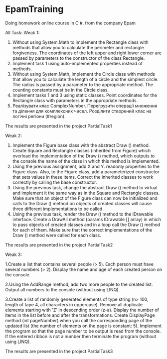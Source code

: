 # EpamTraining
Doing homework online course in C #, from the company Epam

All Task:
Weak 1:
1. Without using System.Math to implement the Rectangle class with methods that allow you to calculate the perimeter and rectangle forgiveness. The coordinates of the left upper and right lower corner are passed by parameters to the constructor of the class Rectangle.
2. Implement task 1 using auto-implemented properties instead of methods.
3. Without using System.Math, implement the Circle class with methods that allow you to calculate the length of a circle and the simplest circle. The radius is passed by a parameter to the appropriate method. The counting constants must be in the Circle class.
4. Implement tasks 1 and 3 using static classes. Point coordinates for the Rectangle class with parameters in the appropriate methods.
5. Реалізувати клас ComplexNumber. Перегрузити операції множення та ділення для комплексних чисел. Розділити створений клас на логічні регіони (#region).

The results are presented in the project PartialTask1

Weak 2:
1. Implement the Figure base class with the abstract Draw () method. Create Square and Rectangle classes (inherited from Figure) which overload the implementation of the Draw () method, which outputs to the console the name of the class in which this method is implemented.
2. Using the previous assignment, add X and Y. readonly properties to the Figure class. Also, to the Figure class, add a parameterized constructor that sets values in these items. Correct the inherited classes to work correctly by calling the base constructor.
3. Using the previous task, change the abstract Draw () method to virtual and implement it the same way as in the Square and Rectangle classes. Make sure that an object of the Figure class can now be initialized and calls to the Draw () method on objects of created classes will cause three different implementations to be called.
4. Using the previous task, render the Draw () method to the IDrawable interface. Create a DrawAll method (params IDrawable [] array) in which to pass objects of created classes and in a loop call the Draw () method for each of them. Make sure that the correct implementations of the Draw () method were called for each class.

The results are presented in the project PartialTask2

Weak 3:

1.Create a list that contains several people (> 5). Each person must have several numbers (> 2). Display the name and age of each created person on the console.

2.Using the AddRange method, add two more people to the created list. Output all numbers to the console (without using LINQ).

3.Create a list of randomly generated elements of type string (n> 100, length of tape 4, all characters in uppercase). Remove all duplicate elements starting with 'Z' in descending order (z-a). Display the number of items in the list before and after the transformations. Create DisplayPage method (int pageNumber) when you call the corresponding page of the updated list (the number of elements on the page is constant: 5). Implement the program so that the page number to be output is read from the console. If the entered ribbon is not a number then terminate the program (without using LINQ).

The results are presented in the project PartialTask3
